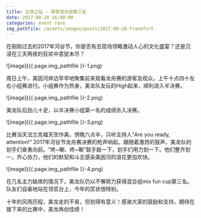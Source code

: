 ```yaml
---
title: 主场之站 - 荣获混合组第三名
date: 2017-08-28 16:00:00
categories: event race
img_pathfile: /assets/images/posts/2017-08-28-frankfurt
---
```



在刚刚过去的2017年河谷节，你是否有去现场领略激动人心的文化盛宴？还是沉浸在三天两夜的狂欢中意犹未尽？

![image]({{ page.img_pathfile }}-1.png)


周日上午，美因河岸边早早地聚集前来观看龙舟赛的游客及观众。上午十点四十左右小组赛进行。小组赛作为热身，美龙队友玩的High起来，顺利进入半决赛。


![image]({{ page.img_pathfile }}-2.png)


美龙队后劲儿十足，以半决赛小组第一名的成绩杀入决赛。


![image]({{ page.img_pathfile }}-3.png)


比赛当天法兰克福天空作美。傍晚六点半，只听主持人”Are you ready, attention!” 2017年河谷节龙舟赛决赛的枪声响起。跟随着激昂的鼓声，美龙队的划手们奋勇向前。“咚~唰、咚~唰”鼓手敲一下，划手们用力划一下。他们整齐划一，齐心协力，他们的默契和斗志感染美因河的浪花更加欢快。


![image]({{ page.img_pathfile }}-4.png)

在几名主力缺席的情况下，美龙队仍以不懈努力获得混合组mix fun cup第三名。队友们自豪地站在领奖台上，今年的奖状很特别。
 
十年的风雨历程，美龙走的不易，但划得有意义！感谢大家的鼓励和支持，期待在接下来的比赛中，美龙再创佳绩！
